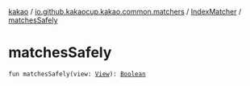 [kakao](../../index.md) / [io.github.kakaocup.kakao.common.matchers](../index.md) / [IndexMatcher](index.md) / [matchesSafely](./matches-safely.md)

# matchesSafely

`fun matchesSafely(view: `[`View`](https://developer.android.com/reference/android/view/View.html)`): `[`Boolean`](https://kotlinlang.org/api/latest/jvm/stdlib/kotlin/-boolean/index.html)